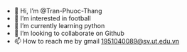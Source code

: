 - 👋 Hi, I’m @Tran-Phuoc-Thang
- 👀 I’m interested in football
- 🌱 I’m currently learning python 
- 💞️ I’m looking to collaborate on Github
- 📫 How to reach me by gmail 1951040089@sv.ut.edu.vn

<!---
Tran-Phuoc-Thang/Tran-Phuoc-Thang is a ✨ special ✨ repository because its `README.md` (this file) appears on your GitHub profile.
You can click the Preview link to take a look at your changes.
--->
